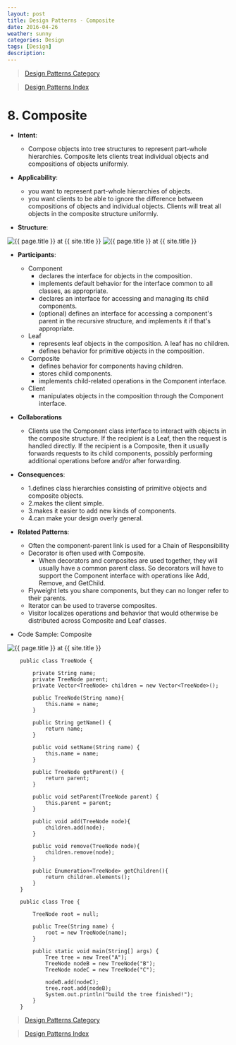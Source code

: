 ```yaml
---
layout: post
title: Design Patterns - Composite
date: 2016-04-26
weather: sunny
categories: Design 
tags: [Design]
description: 
---
```


> [Design Patterns Category](http://raysxysun.github.io/categories/#Design)

> [Design Patterns Index](http://raysxysun.github.io/design/2016/04/18/DesignPatterns/)

# 8. Composite 

- **Intent**: 
	- Compose objects into tree structures to represent part-whole hierarchies. Composite lets clients treat individual objects and compositions of objects uniformly.
- **Applicability**:
	- you want to represent part-whole hierarchies of objects.
	- you want clients to be able to ignore the difference between compositions of objects and individual objects. Clients will treat all objects in the composite structure uniformly.

- **Structure**:	

<img src="{{ site.url }}/assets/img/2016-04-18-DesignPatterns/Composite.png" alt="{{ page.title }} at {{ site.title }}">
<img src="{{ site.url }}/assets/img/2016-04-18-DesignPatterns/CompositeTypical.png" alt="{{ page.title }} at {{ site.title }}">

- **Participants**:
	- Component 
		- declares the interface for objects in the composition.
		- implements default behavior for the interface common to all classes, as appropriate.
		- declares an interface for accessing and managing its child components.
		- (optional) defines an interface for accessing a component's parent in the recursive structure, and implements it if that's appropriate.
	- Leaf
		- represents leaf objects in the composition. A leaf has no children.
		- defines behavior for primitive objects in the composition.
	- Composite 
		- defines behavior for components having children.
		- stores child components.
		- implements child-related operations in the Component interface.
	- Client
		- manipulates objects in the composition through the Component interface.

- **Collaborations**
	- Clients use the Component class interface to interact with objects in the composite structure. If the recipient is a Leaf, then the request is handled directly. If the recipient is a Composite, then it usually forwards requests to its child components, possibly performing additional operations before and/or after forwarding.

- **Consequences**:
	- 1.defines class hierarchies consisting of primitive objects and composite objects.
	- 2.makes the client simple.
	- 3.makes it easier to add new kinds of components.
	- 4.can make your design overly general.

- **Related Patterns**:
	- Often the component-parent link is used for a Chain of Responsibility
	- Decorator is often used with Composite.
		- When decorators and composites are used together, they will usually have a common parent class. So decorators will have to support the Component interface with operations like Add, Remove, and GetChild.
	- Flyweight lets you share components, but they can no longer refer to their parents.
	- Iterator can be used to traverse composites.
	- Visitor localizes operations and behavior that would otherwise be distributed across Composite and Leaf classes.

- Code Sample: Composite

<img src="{{ site.url }}/assets/img/2016-04-18-DesignPatterns/Compositeample.png" alt="{{ page.title }} at {{ site.title }}">	

		public class TreeNode {  
		      
		    private String name;  
		    private TreeNode parent;  
		    private Vector<TreeNode> children = new Vector<TreeNode>();  
		      
		    public TreeNode(String name){  
		        this.name = name;  
		    }  
		  
		    public String getName() {  
		        return name;  
		    }  
		  
		    public void setName(String name) {  
		        this.name = name;  
		    }  
		  
		    public TreeNode getParent() {  
		        return parent;  
		    }  
		  
		    public void setParent(TreeNode parent) {  
		        this.parent = parent;  
		    }  
		      
		    public void add(TreeNode node){  
		        children.add(node);  
		    }  
		      
		    public void remove(TreeNode node){  
		        children.remove(node);  
		    }  
		      
		    public Enumeration<TreeNode> getChildren(){  
		        return children.elements();  
		    }  
		}  

		public class Tree {  
		  
		    TreeNode root = null;  
		  
		    public Tree(String name) {  
		        root = new TreeNode(name);  
		    }  
		  
		    public static void main(String[] args) {  
		        Tree tree = new Tree("A");  
		        TreeNode nodeB = new TreeNode("B");  
		        TreeNode nodeC = new TreeNode("C");  
		          
		        nodeB.add(nodeC);  
		        tree.root.add(nodeB);  
		        System.out.println("build the tree finished!");  
		    }  
		}  

> [Design Patterns Category](http://raysxysun.github.io/categories/#Design)

> [Design Patterns Index](http://raysxysun.github.io/design/2016/04/18/DesignPatterns/)